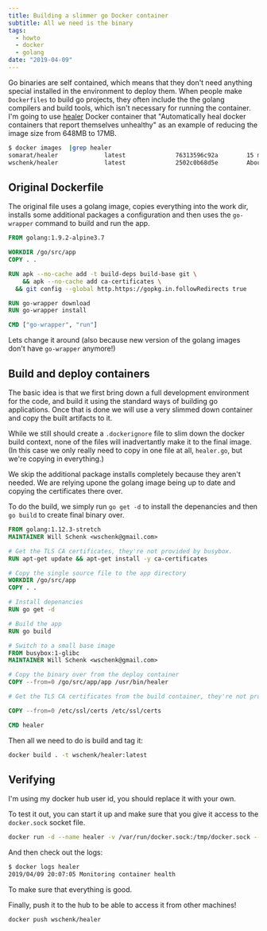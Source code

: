 ```yaml
---
title: Building a slimmer go Docker container
subtitle: All we need is the binary
tags:
  - howto
  - docker
  - golang
date: "2019-04-09"
---
```


Go binaries are self contained, which means that they don't need anything special installed in the environment to deploy them.  When people make `Dockerfiles` to build go projects, they often include the the golang compilers and build tools, which isn't necessary for running the container.  I'm going to use [healer](https://github.com/somarat/healer) Docker container that "Automatically heal docker containers that report themselves unhealthy" as an example of reducing the image size from 648MB to 17MB.

<!--more-->

```bash
$ docker images  |grep healer
somarat/healer             latest              76313596c92a        15 months ago       642MB
wschenk/healer             latest              2502c0b68d5e        About a minute ago  17.4MB
```

## Original Dockerfile

The original file uses a golang image, copies everything into the work dir, installs some additional packages
a configuration and then uses the `go-wrapper` command to build and run the app.

```Dockerfile
FROM golang:1.9.2-alpine3.7

WORKDIR /go/src/app
COPY . .

RUN apk --no-cache add -t build-deps build-base git \
	&& apk --no-cache add ca-certificates \
  && git config --global http.https://gopkg.in.followRedirects true

RUN go-wrapper download
RUN go-wrapper install

CMD ["go-wrapper", "run"]
```

Lets change it around (also because new version of the golang images don't have `go-wrapper` anymore!)

## Build and deploy containers

The basic idea is that we first bring down a full development environment for the code, and build it using the standard ways of building go applications.  Once that is done we will use a very slimmed down container and copy the built artifacts to it.

While we still should create a `.dockerignore` file to slim down the docker build context, none of the files will inadvertantly make it to the final image.  (In this case we only really need to copy in one file at all, `healer.go`, but we're copying in everything.)

We skip the additional package installs completely because they aren't needed.  We are relying upone the golang image being up to date and copying the certificates there over.

To do the build, we simply run `go get -d` to install the depenancies and then `go build` to create final binary over.

```Dockerfile
FROM golang:1.12.3-stretch
MAINTAINER Will Schenk <wschenk@gmail.com>

# Get the TLS CA certificates, they're not provided by busybox.
RUN apt-get update && apt-get install -y ca-certificates

# Copy the single source file to the app directory
WORKDIR /go/src/app
COPY . .

# Install depenancies
RUN go get -d

# Build the app
RUN go build

# Switch to a small base image
FROM busybox:1-glibc
MAINTAINER Will Schenk <wschenk@gmail.com>

# Copy the binary over from the deploy container
COPY --from=0 /go/src/app/app /usr/bin/healer

# Get the TLS CA certificates from the build container, they're not provided by busybox.

COPY --from=0 /etc/ssl/certs /etc/ssl/certs

CMD healer
```

Then all we need to do is build and tag it:

```bash
docker build . -t wschenk/healer:latest
```

## Verifying

I'm using my docker hub user id, you should replace it with your own.

To test it out, you can start it up and make sure that you give it access to the `docker.sock` socket file.

```bash
docker run -d --name healer -v /var/run/docker.sock:/tmp/docker.sock --restart unless-stopped wschenk/healer
```

And then check out the logs:

```bash
$ docker logs healer
2019/04/09 20:07:05 Monitoring container health
```

To make sure that everything is good.

Finally, push it to the hub to be able to access it from other machines!

```
docker push wschenk/healer
```
